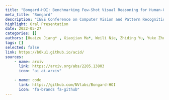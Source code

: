 ```yaml
---
title: "Bongard-HOI: Benchmarking Few-Shot Visual Reasoning for Human-Object Interactions"
meta_title: "Bongard"
description: "IEEE Conference on Computer Vision and Pattern Recognition (CVPR), June 2022"
highlight: Oral Presentation
date: 2022-05-27
categories: []
authors: [Huaizu Jiang* , Xiaojian Ma*, Weili Nie, Zhiding Yu, Yuke Zhu, Anima Anandkumar]
tags: []
selected: false
link: https://b0ku1.github.io/acid/
sources:
    - name: arxiv
      link: https://arxiv.org/abs/2205.13803
      icon: "ai ai-arxiv"

    - name: code
      link: https://github.com/NVlabs/Bongard-HOI
      icon: "fa-brands fa-github"
---
```

